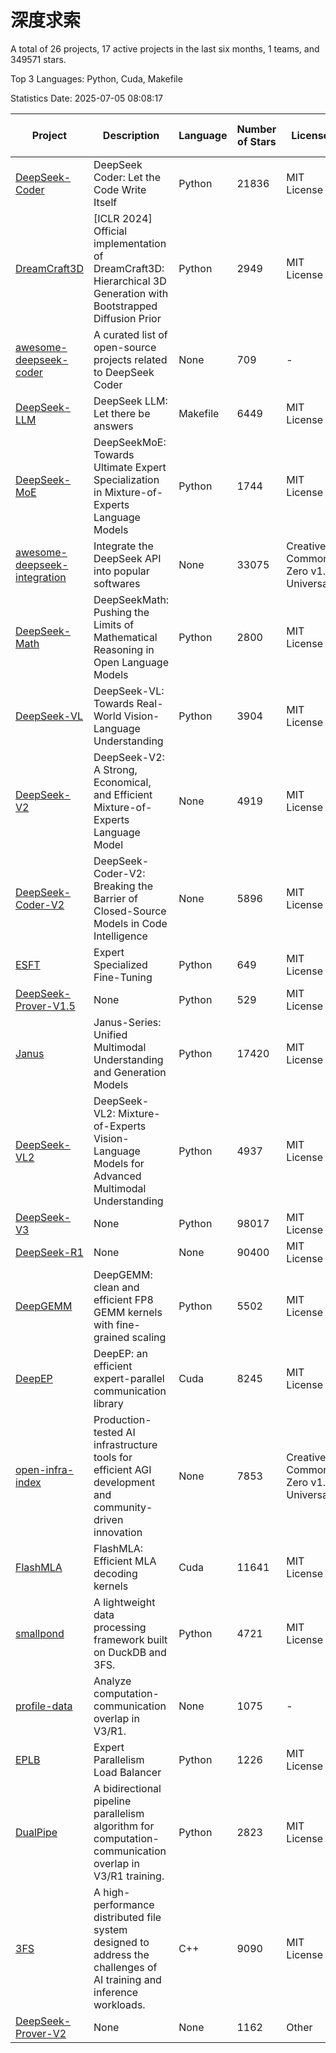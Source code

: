 # 深度求索

A total of 26 projects, 17 active projects in the last six months, 1 teams, and 349571 stars.

Top 3 Languages: Python, Cuda, Makefile

Statistics Date: 2025-07-05 08:08:17

| Project | Description | Language | Number of Stars | License | Creation Date | Last Updated Date | Last Pushed Date |
| --- | --- | --- | --- | --- | --- | --- | --- |
| [DeepSeek-Coder](https://github.com/deepseek-ai/DeepSeek-Coder) | DeepSeek Coder: Let the Code Write Itself | Python | 21836 | MIT License | 2023-10-20 | 2025-07-05 | 2024-05-21 |
| [DreamCraft3D](https://github.com/deepseek-ai/DreamCraft3D) | [ICLR 2024] Official implementation of DreamCraft3D: Hierarchical 3D Generation with Bootstrapped Diffusion Prior | Python | 2949 | MIT License | 2023-10-23 | 2025-07-04 | 2025-04-22 |
| [awesome-deepseek-coder](https://github.com/deepseek-ai/awesome-deepseek-coder) | A curated list of open-source projects related to DeepSeek Coder | None | 709 | - | 2023-11-06 | 2025-07-02 | 2024-04-03 |
| [DeepSeek-LLM](https://github.com/deepseek-ai/DeepSeek-LLM) | DeepSeek LLM: Let there be answers | Makefile | 6449 | MIT License | 2023-11-29 | 2025-07-05 | 2024-02-04 |
| [DeepSeek-MoE](https://github.com/deepseek-ai/DeepSeek-MoE) | DeepSeekMoE: Towards Ultimate Expert Specialization in Mixture-of-Experts Language Models | Python | 1744 | MIT License | 2024-01-02 | 2025-07-05 | 2024-01-16 |
| [awesome-deepseek-integration](https://github.com/deepseek-ai/awesome-deepseek-integration) | Integrate the DeepSeek API into popular softwares | None | 33075 | Creative Commons Zero v1.0 Universal | 2024-01-11 | 2025-07-05 | 2025-05-13 |
| [DeepSeek-Math](https://github.com/deepseek-ai/DeepSeek-Math) | DeepSeekMath: Pushing the Limits of Mathematical Reasoning in Open Language Models | Python | 2800 | MIT License | 2024-02-05 | 2025-07-05 | 2024-04-15 |
| [DeepSeek-VL](https://github.com/deepseek-ai/DeepSeek-VL) | DeepSeek-VL: Towards Real-World Vision-Language Understanding | Python | 3904 | MIT License | 2024-03-07 | 2025-07-04 | 2024-04-24 |
| [DeepSeek-V2](https://github.com/deepseek-ai/DeepSeek-V2) | DeepSeek-V2: A Strong, Economical, and Efficient Mixture-of-Experts Language Model | None | 4919 | MIT License | 2024-04-22 | 2025-07-04 | 2024-09-25 |
| [DeepSeek-Coder-V2](https://github.com/deepseek-ai/DeepSeek-Coder-V2) | DeepSeek-Coder-V2: Breaking the Barrier of Closed-Source Models in Code Intelligence | None | 5896 | MIT License | 2024-06-14 | 2025-07-04 | 2024-09-24 |
| [ESFT](https://github.com/deepseek-ai/ESFT) | Expert Specialized Fine-Tuning | Python | 649 | MIT License | 2024-07-04 | 2025-07-04 | 2025-05-22 |
| [DeepSeek-Prover-V1.5](https://github.com/deepseek-ai/DeepSeek-Prover-V1.5) | None | Python | 529 | MIT License | 2024-08-15 | 2025-07-02 | 2024-08-16 |
| [Janus](https://github.com/deepseek-ai/Janus) | Janus-Series: Unified Multimodal Understanding and Generation Models | Python | 17420 | MIT License | 2024-10-18 | 2025-07-05 | 2025-02-01 |
| [DeepSeek-VL2](https://github.com/deepseek-ai/DeepSeek-VL2) | DeepSeek-VL2: Mixture-of-Experts Vision-Language Models for Advanced Multimodal Understanding | Python | 4937 | MIT License | 2024-12-13 | 2025-07-05 | 2025-02-26 |
| [DeepSeek-V3](https://github.com/deepseek-ai/DeepSeek-V3) | None | Python | 98017 | MIT License | 2024-12-26 | 2025-07-05 | 2025-06-27 |
| [DeepSeek-R1](https://github.com/deepseek-ai/DeepSeek-R1) | None | None | 90400 | MIT License | 2025-01-20 | 2025-07-05 | 2025-06-27 |
| [DeepGEMM](https://github.com/deepseek-ai/DeepGEMM) | DeepGEMM: clean and efficient FP8 GEMM kernels with fine-grained scaling | Python | 5502 | MIT License | 2025-02-13 | 2025-07-05 | 2025-07-02 |
| [DeepEP](https://github.com/deepseek-ai/DeepEP) | DeepEP: an efficient expert-parallel communication library | Cuda | 8245 | MIT License | 2025-02-17 | 2025-07-05 | 2025-07-04 |
| [open-infra-index](https://github.com/deepseek-ai/open-infra-index) | Production-tested AI infrastructure tools for efficient AGI development and community-driven innovation | None | 7853 | Creative Commons Zero v1.0 Universal | 2025-02-21 | 2025-07-05 | 2025-05-15 |
| [FlashMLA](https://github.com/deepseek-ai/FlashMLA) | FlashMLA: Efficient MLA decoding kernels | Cuda | 11641 | MIT License | 2025-02-21 | 2025-07-05 | 2025-04-29 |
| [smallpond](https://github.com/deepseek-ai/smallpond) | A lightweight data processing framework built on DuckDB and 3FS. | Python | 4721 | MIT License | 2025-02-24 | 2025-07-05 | 2025-03-05 |
| [profile-data](https://github.com/deepseek-ai/profile-data) | Analyze computation-communication overlap in V3/R1. | None | 1075 | - | 2025-02-26 | 2025-07-04 | 2025-03-21 |
| [EPLB](https://github.com/deepseek-ai/EPLB) | Expert Parallelism Load Balancer | Python | 1226 | MIT License | 2025-02-26 | 2025-07-04 | 2025-03-24 |
| [DualPipe](https://github.com/deepseek-ai/DualPipe) | A bidirectional pipeline parallelism algorithm for computation-communication overlap in V3/R1 training. | Python | 2823 | MIT License | 2025-02-26 | 2025-07-02 | 2025-03-10 |
| [3FS](https://github.com/deepseek-ai/3FS) |  A high-performance distributed file system designed to address the challenges of AI training and inference workloads.  | C++ | 9090 | MIT License | 2025-02-27 | 2025-07-05 | 2025-06-17 |
| [DeepSeek-Prover-V2](https://github.com/deepseek-ai/DeepSeek-Prover-V2) | None | None | 1162 | Other | 2025-04-30 | 2025-07-04 | 2025-04-30 |
